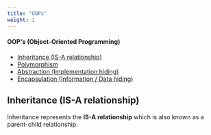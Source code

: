 ```yaml
---
title: "OOPs"
weight: 1
---
```


#### OOP's (Object-Oriented Programming)

- [Inheritance (IS-A relationship)](#inheritance-is-a-relationship)
- [Polymorphism](#chapter-2)
- [Abstraction (Implementation hiding)](#chapter-3)
- [Encapsulation (Information / Data hiding)](#chapter-3)

## Inheritance (IS-A relationship)

Inheritance represents the **IS-A relationship** which is also known as a parent-child relationship.
